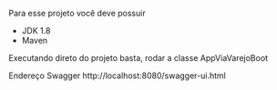 Para esse projeto você deve possuir 

- JDK 1.8
- Maven


Executando direto do projeto basta, rodar a classe AppViaVarejoBoot

Endereço Swagger
http://localhost:8080/swagger-ui.html


 